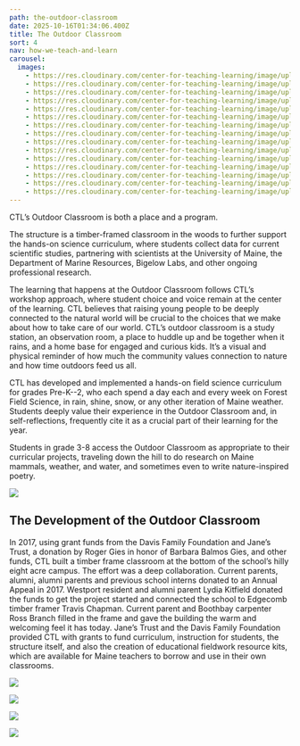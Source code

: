 ```yaml
---
path: the-outdoor-classroom
date: 2025-10-16T01:34:06.400Z
title: The Outdoor Classroom
sort: 4
nav: how-we-teach-and-learn
carousel:
  images:
    - https://res.cloudinary.com/center-for-teaching-learning/image/upload/v1738553590/unnamed-927_rh6k2y.jpg
    - https://res.cloudinary.com/center-for-teaching-learning/image/upload/v1760578431/unnamed-1697_adghbb.jpg
    - https://res.cloudinary.com/center-for-teaching-learning/image/upload/v1738553590/unnamed-878_izjicl.jpg
    - https://res.cloudinary.com/center-for-teaching-learning/image/upload/v1760578391/unnamed-1696_r2jrjp.jpg
    - https://res.cloudinary.com/center-for-teaching-learning/image/upload/v1738553589/unnamed-875_btmis9.jpg
    - https://res.cloudinary.com/center-for-teaching-learning/image/upload/v1760577556/IMG_5642_orxmz5.heic
    - https://res.cloudinary.com/center-for-teaching-learning/image/upload/v1738553590/unnamed-876_kfvwir.jpg
    - https://res.cloudinary.com/center-for-teaching-learning/image/upload/v1738553589/unnamed-848_jkl4hd.jpg
    - https://res.cloudinary.com/center-for-teaching-learning/image/upload/v1738553589/unnamed-855_fs94hn.jpg
    - https://res.cloudinary.com/center-for-teaching-learning/image/upload/v1738553589/unnamed-847_jwwfas.jpg
    - https://res.cloudinary.com/center-for-teaching-learning/image/upload/v1738553829/unnamed-1192_gbre38.jpg
    - https://res.cloudinary.com/center-for-teaching-learning/image/upload/v1738553830/unnamed-1193_yxbbqf.jpg
    - https://res.cloudinary.com/center-for-teaching-learning/image/upload/v1738553831/unnamed-1194_que4i6.jpg
    - https://res.cloudinary.com/center-for-teaching-learning/image/upload/v1738553832/unnamed-1206_ztb5n5.jpg
    - https://res.cloudinary.com/center-for-teaching-learning/image/upload/v1674503508/general/IMG-1347_qgnlfo.jpg
---
```

CTL’s Outdoor Classroom is both a place and a program.

The structure is a timber-framed classroom in the woods to further support the hands-on science curriculum, where students collect data for current scientific studies, partnering with scientists at the University of Maine, the Department of Marine Resources, Bigelow Labs, and other ongoing professional research.

The learning that happens at the Outdoor Classroom follows CTL’s workshop approach, where student choice and voice remain at the center of the learning. CTL believes that raising young people to be deeply connected to the natural world will be crucial to the choices that we make about how to take care of our world. CTL’s outdoor classroom is a study station, an observation room, a place to huddle up and be together when it rains, and a home base for engaged and curious kids. It’s a visual and physical reminder of how much the community values connection to nature and how time outdoors feed us all.

CTL has developed and implemented a hands-on field science curriculum for grades Pre-K--2, who each spend a day each and every week on Forest Field Science, in rain, shine, snow, or any other iteration of Maine weather. Students deeply value their experience in the Outdoor Classroom and, in self-reflections, frequently cite it as a crucial part of their learning for the year.

Students in grade 3-8 access the Outdoor Classroom as appropriate to their curricular projects, traveling down the hill to do research on Maine mammals, weather, and water, and sometimes even to write nature-inspired poetry.

![](https://res.cloudinary.com/center-for-teaching-learning/image/upload/v1710382114/unnamed-190_w32dza.jpg)

## The Development of the Outdoor Classroom

In 2017, using grant funds from the Davis Family Foundation and Jane’s Trust, a donation by Roger Gies in honor of Barbara Balmos Gies, and other funds, CTL built a timber frame classroom at the bottom of the school’s hilly eight acre campus. The effort was a deep collaboration. Current parents, alumni, alumni parents and previous school interns donated to an Annual Appeal in 2017. Westport resident and alumni parent Lydia Kitfield donated the funds to get the project started and connected the school to Edgecomb timber framer Travis Chapman. Current parent and Boothbay carpenter Ross Branch filled in the frame and gave the building the warm and welcoming feel it has today. Jane’s Trust and the Davis Family Foundation provided CTL with grants to fund curriculum, instruction for students, the structure itself, and also the creation of educational fieldwork resource kits, which are available for Maine teachers to borrow and use in their own classrooms.

![](https://res.cloudinary.com/center-for-teaching-learning/image/upload/v1738553829/unnamed-1192_gbre38.jpg)

![](https://res.cloudinary.com/center-for-teaching-learning/image/upload/v1738553832/unnamed-1206_ztb5n5.jpg)

![](https://res.cloudinary.com/center-for-teaching-learning/image/upload/v1738553590/unnamed-876_kfvwir.jpg)

![](https://res.cloudinary.com/center-for-teaching-learning/image/upload/v1738553589/unnamed-848_jkl4hd.jpg)
